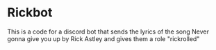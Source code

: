 # Rickbot
This is a code for a discord bot that sends the lyrics of the song Never gonna give you up by Rick Astley and gives them a role "rickrolled"
